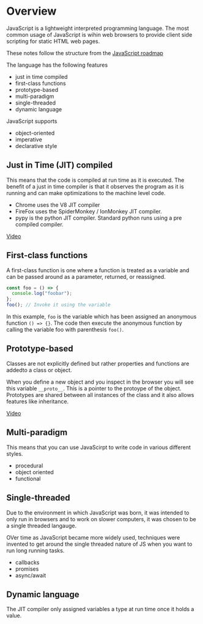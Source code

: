 # Overview

JavaScript is a lightweight interpreted programming language. The most common usage of JavaScript is wihin web browsers to provide client side scripting for static HTML web pages.

These notes follow the structure from the [JavaScript roadmap](https://roadmap.sh/javascript)

The language has the following features

- just in time compiled
- first-class functions
- prototype-based
- multi-paradigm
- single-threaded
- dynamic language

JavaScript supports

- object-oriented
- imperative
- declarative style

## Just in Time (JIT) compiled

This means that the code is compiled at run time as it is executed. The benefit of a just in time compiler is that it observes the program as it is running and can make optimizations to the machine level code.

- Chrome uses the V8 JIT compiler
- FireFox uses the SpiderMonkey / IonMonkey JIT compiler.
- pypy is the python JIT compiler. Standard python runs using a pre compiled compiler.

[Video](https://www.youtube.com/watch?v=d7KHAVaX_Rs)

## First-class functions

A first-class function is one where a function is treated as a variable and can be passed around as a parameter, returned, or reassigned.

```js title="Example first class functions
const foo = () => {
  console.log("foobar");
};
foo(); // Invoke it using the variable
```

In this example, `foo` is the variable which has been assigned an anonymous function `() => {}`. The code then execute the anonymous function by calling the variable foo with parenthesis `foo()`.

## Prototype-based

Classes are not explicitly defined but rather properties and functions are addedto a class or object.

When you define a new object and you inspect in the browser you will see this variable `__proto__`. This is a pointer to the protoype of the object. Prototypes are shared between all instances of the class and it also allows features like inheritance.

[Video](https://www.youtube.com/watch?v=4jb4AYEyhRc)

## Multi-paradigm

This means that you can use JavaScirpt to write code in various different styles.

- procedural
- object oriented
- functional

## Single-threaded

Due to the environment in which JavaScript was born, it was intended to only run in browsers and to work on slower computers, it was chosen to be a single threaded langauge.

OVer time as JavaScript became more widely used, techniques were invented to get around the single threaded nature of JS when you want to run long running tasks.

- callbacks
- promises
- async/await

## Dynamic language

The JIT compiler only assigned variables a type at run time once it holds a value.
